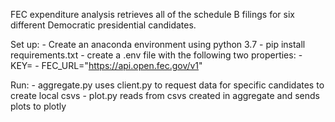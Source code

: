 FEC expenditure analysis retrieves all of the schedule B filings for six different Democratic presidential candidates.

Set up:
    - Create an anaconda environment using python 3.7
    - pip install requirements.txt
    - create a .env file with the following two properties:
        - KEY=<FEC API developer key>
        - FEC_URL="https://api.open.fec.gov/v1"

Run: 
    - aggregate.py uses client.py to request data for specific candidates to create local csvs
    - plot.py reads from csvs created in aggregate and sends plots to plotly 
